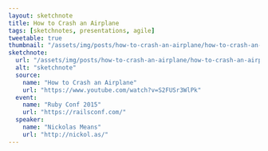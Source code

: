 ```yaml
---
layout: sketchnote
title: How to Crash an Airplane
tags: [sketchnotes, presentations, agile]
tweetable: true
thumbnail: "/assets/img/posts/how-to-crash-an-airplane/how-to-crash-an-airplane.png"
sketchnote:
  url: "/assets/img/posts/how-to-crash-an-airplane/how-to-crash-an-airplane.png"
  alt: "sketchnote"
  source:
    name: "How to Crash an Airplane"
    url: "https://www.youtube.com/watch?v=S2FUSr3WlPk"
  event:
    name: "Ruby Conf 2015"
    url: "https://railsconf.com/"
  speaker:
    name: "Nickolas Means"
    url: "http://nickol.as/"
---
```

